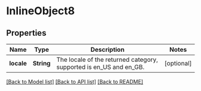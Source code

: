 # InlineObject8

## Properties

Name | Type | Description | Notes
------------ | ------------- | ------------- | -------------
**locale** | **String** | The locale of the returned category, supported is en_US and en_GB. | [optional] 

[[Back to Model list]](../README.md#documentation-for-models) [[Back to API list]](../README.md#documentation-for-api-endpoints) [[Back to README]](../README.md)


